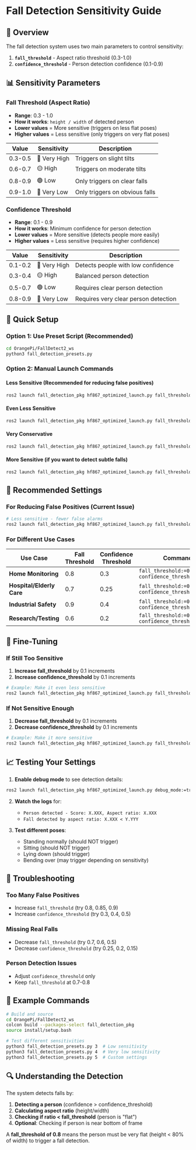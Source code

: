 # Fall Detection Sensitivity Guide

## 🎯 Overview

The fall detection system uses two main parameters to control sensitivity:

1. **`fall_threshold`** - Aspect ratio threshold (0.3-1.0)
2. **`confidence_threshold`** - Person detection confidence (0.1-0.9)

## 📊 Sensitivity Parameters

### Fall Threshold (Aspect Ratio)
- **Range**: 0.3 - 1.0
- **How it works**: `height / width` of detected person
- **Lower values** = More sensitive (triggers on less flat poses)
- **Higher values** = Less sensitive (only triggers on very flat poses)

| Value | Sensitivity | Description |
|-------|-------------|-------------|
| 0.3-0.5 | 🔴 Very High | Triggers on slight tilts |
| 0.6-0.7 | 🟡 High | Triggers on moderate tilts |
| 0.8-0.9 | 🟢 Low | Only triggers on clear falls |
| 0.9-1.0 | 🔵 Very Low | Only triggers on obvious falls |

### Confidence Threshold
- **Range**: 0.1 - 0.9
- **How it works**: Minimum confidence for person detection
- **Lower values** = More sensitive (detects people more easily)
- **Higher values** = Less sensitive (requires higher confidence)

| Value | Sensitivity | Description |
|-------|-------------|-------------|
| 0.1-0.2 | 🔴 Very High | Detects people with low confidence |
| 0.3-0.4 | 🟡 High | Balanced person detection |
| 0.5-0.7 | 🟢 Low | Requires clear person detection |
| 0.8-0.9 | 🔵 Very Low | Requires very clear person detection |

## 🚀 Quick Setup

### Option 1: Use Preset Script (Recommended)
```bash
cd OrangePi/FallDetect2_ws
python3 fall_detection_presets.py
```

### Option 2: Manual Launch Commands

#### Less Sensitive (Recommended for reducing false positives)
```bash
ros2 launch fall_detection_pkg hf867_optimized_launch.py fall_threshold:=0.8 confidence_threshold:=0.3
```

#### Even Less Sensitive
```bash
ros2 launch fall_detection_pkg hf867_optimized_launch.py fall_threshold:=0.9 confidence_threshold:=0.4
```

#### Very Conservative
```bash
ros2 launch fall_detection_pkg hf867_optimized_launch.py fall_threshold:=0.95 confidence_threshold:=0.5
```

#### More Sensitive (if you want to detect subtle falls)
```bash
ros2 launch fall_detection_pkg hf867_optimized_launch.py fall_threshold:=0.6 confidence_threshold:=0.2
```

## 🎯 Recommended Settings

### For Reducing False Positives (Current Issue)
```bash
# Less sensitive - fewer false alarms
ros2 launch fall_detection_pkg hf867_optimized_launch.py fall_threshold:=0.8 confidence_threshold:=0.3
```

### For Different Use Cases

| Use Case | Fall Threshold | Confidence Threshold | Command |
|----------|----------------|---------------------|---------|
| **Home Monitoring** | 0.8 | 0.3 | `fall_threshold:=0.8 confidence_threshold:=0.3` |
| **Hospital/Elderly Care** | 0.7 | 0.25 | `fall_threshold:=0.7 confidence_threshold:=0.25` |
| **Industrial Safety** | 0.9 | 0.4 | `fall_threshold:=0.9 confidence_threshold:=0.4` |
| **Research/Testing** | 0.6 | 0.2 | `fall_threshold:=0.6 confidence_threshold:=0.2` |

## 🔧 Fine-Tuning

### If Still Too Sensitive
1. **Increase fall_threshold** by 0.1 increments
2. **Increase confidence_threshold** by 0.1 increments

```bash
# Example: Make it even less sensitive
ros2 launch fall_detection_pkg hf867_optimized_launch.py fall_threshold:=0.85 confidence_threshold:=0.35
```

### If Not Sensitive Enough
1. **Decrease fall_threshold** by 0.1 increments
2. **Decrease confidence_threshold** by 0.1 increments

```bash
# Example: Make it more sensitive
ros2 launch fall_detection_pkg hf867_optimized_launch.py fall_threshold:=0.75 confidence_threshold:=0.25
```

## 📈 Testing Your Settings

1. **Enable debug mode** to see detection details:
```bash
ros2 launch fall_detection_pkg hf867_optimized_launch.py debug_mode:=true
```

2. **Watch the logs** for:
   - `Person detected - Score: X.XXX, Aspect ratio: X.XXX`
   - `Fall detected by aspect ratio: X.XXX < Y.YYY`

3. **Test different poses**:
   - Standing normally (should NOT trigger)
   - Sitting (should NOT trigger)
   - Lying down (should trigger)
   - Bending over (may trigger depending on sensitivity)

## 🎯 Troubleshooting

### Too Many False Positives
- Increase `fall_threshold` (try 0.8, 0.85, 0.9)
- Increase `confidence_threshold` (try 0.3, 0.4, 0.5)

### Missing Real Falls
- Decrease `fall_threshold` (try 0.7, 0.6, 0.5)
- Decrease `confidence_threshold` (try 0.25, 0.2, 0.15)

### Person Detection Issues
- Adjust `confidence_threshold` only
- Keep `fall_threshold` at 0.7-0.8

## 📝 Example Commands

```bash
# Build and source
cd OrangePi/FallDetect2_ws
colcon build --packages-select fall_detection_pkg
source install/setup.bash

# Test different sensitivities
python3 fall_detection_presets.py 3  # Low sensitivity
python3 fall_detection_presets.py 4  # Very low sensitivity
python3 fall_detection_presets.py 5  # Custom settings
```

## 🔍 Understanding the Detection

The system detects falls by:
1. **Detecting a person** (confidence > confidence_threshold)
2. **Calculating aspect ratio** (height/width)
3. **Checking if ratio < fall_threshold** (person is "flat")
4. **Optional**: Checking if person is near bottom of frame

A **fall_threshold of 0.8** means the person must be very flat (height < 80% of width) to trigger a fall detection. 